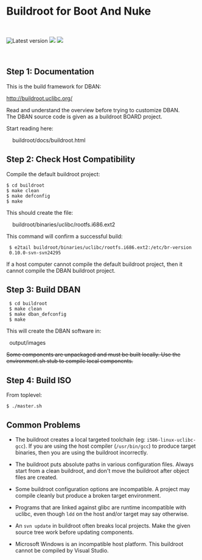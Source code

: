 Buildroot for Boot And Nuke
===========================

&nbsp;

![](https://img.shields.io/github/downloads/NHellFire/dban/latest/total.svg "Latest version")
![](https://img.shields.io/github/downloads/NHellFire/dban/v3.0.0/total.svg)
![](https://img.shields.io/github/downloads/NHellFire/dban/v2.2.8/total.svg)

&nbsp;

Step 1: Documentation
---------------------

This is the build framework for DBAN:

   http://buildroot.uclibc.org/

Read and understand the overview before trying to customize DBAN.  
The DBAN source code is given as a buildroot BOARD project.

Start reading here:

&nbsp;&nbsp;&nbsp;&nbsp;buildroot/docs/buildroot.html


Step 2:  Check Host Compatibility
---------------------------------

Compile the default buildroot project:

    $ cd buildroot
    $ make clean
    $ make defconfig
    $ make

This should create the file:

&nbsp;&nbsp;&nbsp;&nbsp;buildroot/binaries/uclibc/rootfs.i686.ext2

This command will confirm a successful build:

     $ e2tail buildroot/binaries/uclibc/rootfs.i686.ext2:/etc/br-version
     0.10.0-svn-svn24295

If a host computer cannot compile the default buildroot project, then it cannot 
compile the DBAN buildroot project.


Step 3: Build DBAN
------------------

     $ cd buildroot
     $ make clean
     $ make dban_defconfig
     $ make

This will create the DBAN software in:

&nbsp;&nbsp;output/images

~~Some components are unpackaged and must be built locally.  Use the
environment.sh stub to compile local components.~~


Step 4: Build ISO
------------------

From toplevel:

    $ ./master.sh
    


Common Problems
---------------

* The buildroot creates a local targeted toolchain (eg:
  `i586-linux-uclibc-gcc`).  If you are using the host compiler (`/usr/bin/gcc`)
  to produce target binaries, then you are using the buildroot incorrectly.

* The buildroot puts absolute paths in various configuration files.  Always
  start from a clean buildroot, and don't move the buildroot after object files
  are created.

* Some buildroot configuration options are incompatible.  A project may compile
  cleanly but produce a broken target environment.

* Programs that are linked against glibc are runtime incompatible with uclibc,
  even though `ldd` on the host and/or target may say otherwise.

* An `svn update` in buildroot often breaks local projects.  Make the given
  source tree work before updating components.

* Microsoft Windows is an incompatible host platform.  This buildroot cannot be
  compiled by Visual Studio.
